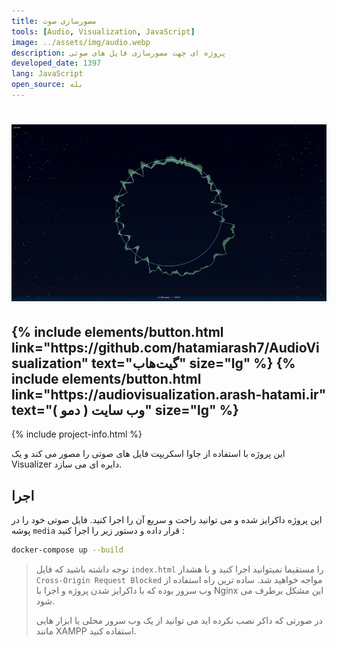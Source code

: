 ```yaml
---
title: مصورسازی صوت
tools: [Audio, Visualization, JavaScript]
image: ../assets/img/audio.webp
description: پروژه ای جهت مصورسازی فایل های صوتی
developed_date: 1397
lang: JavaScript
open_source: بله
---
```


<h1 class="center">
<img src="../assets/img/audio.webp"/>
</h1>

<h2 class="center">
{% include elements/button.html link="https://github.com/hatamiarash7/AudioVisualization" text="گیت‌هاب" size="lg" %}
{% include elements/button.html link="https://audiovisualization.arash-hatami.ir" text="وب سایت ( دمو )" size="lg" %}
</h2>

{% include project-info.html %}

این پروژه با استفاده از جاوا اسکریپت فایل های صوتی را مصور می کند و یک Visualizer دایره ای می سازد.

## اجرا

این پروژه داکرایز شده و می توانید راحت و سریع آن را اجرا کنید. فایل صوتی خود را در پوشه `media` قرار داده و دستور زیر را اجرا کنید :

```sh
docker-compose up --build
```

> توجه داشته باشید که فایل `index.html` را مستقیما نمیتوانید اجرا کنید و با هشدار `Cross-Origin Request Blocked` مواجه خواهید شد. ساده ترین راه استفاده از وب سرور بوده که با داکرایز شدن پروژه و اجرا با Nginx این مشکل برطرف می شود.
>
> در صورتی که داکر نصب نکرده اید می توانید از یک وب سرور محلی یا ابزار هایی مانند XAMPP استفاده کنید.
